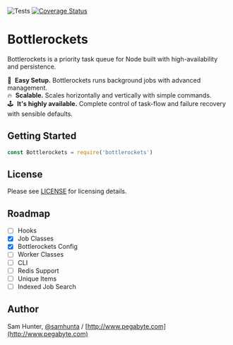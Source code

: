 ![Tests](https://circleci.com/gh/bottlerockets/bottlerockets.png?circle-token=5QuCRLkmpWTdyRUr7WZcsukFa9gJ9Al68)
[![Coverage Status](https://coveralls.io/repos/github/bottlerockets/bottlerockets/badge.svg)](https://coveralls.io/github/bottlerockets/bottlerockets)

Bottlerockets
=================

Bottlerockets is a priority task queue for Node built with high-availability and persistence.

💽&nbsp; **Easy Setup.** Bottlerockets runs background jobs with advanced management.
<br>
🔥&nbsp; **Scalable.** Scales horizontally and vertically with simple commands.
<br>
🕹&nbsp; **It's highly available.** Complete control of task-flow and failure recovery with sensible defaults.

Getting Started
-----------------

```js
const Bottlerockets = require('bottlerockets')
```

License
-----------------

Please see [LICENSE](https://github.com/bottlerockets/bottlerockets/blob/master/LICENSE) for licensing details.

Roadmap
-----------------

- [ ] Hooks
- [x] Job Classes
- [x] Bottlerockets Config
- [ ] Worker Classes
- [ ] CLI
- [ ] Redis Support
- [ ] Unique Items
- [ ] Indexed Job Search

Author
-----------------

Sam Hunter, [@samhunta](https://github.com/samhunta) / [http://www.pegabyte.com](http://www.pegabyte.com)
